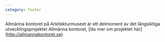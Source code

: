 ```yaml
---
category: footer
---
```


Allmänna kontoret på Arkitekturmuseet är ett delmoment av det långsiktiga utvecklingsprojektet Allmänna kontoret, [läs mer om projektet här] (http://allmannakontoret.se).